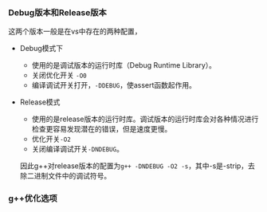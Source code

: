 ### Debug版本和Release版本

这两个版本一般是在vs中存在的两种配置，

* Debug模式下

  * 使用的是调试版本的运行时库（Debug Runtime Library）。
  * 关闭优化开关 `-O0`
  * 编译调试开关打开，`-DDEBUG`，使assert函数起作用。

* Release模式

  * 使用的是release版本的运行时库。调试版本的运行时库会对各种情况进行检查更容易发现潜在的错误，但是速度更慢。
  * 优化开关`-O2`
  * 关闭编译调试开关`-DNDEBUG`。

  因此g++对release版本的配置为`g++ -DNDEBUG -O2 -s`，其中-s是-strip，去除二进制文件中的调试符号。

### g++优化选项

